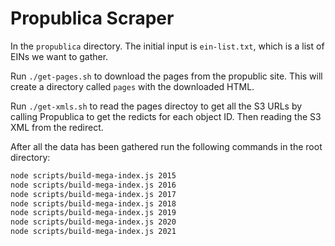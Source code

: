 # Propublica Scraper

In the `propublica` directory. The initial input is `ein-list.txt`, which is a list of EINs we want to gather.

Run `./get-pages.sh` to download the pages from the propublic site. This will create a directory called `pages` with the downloaded HTML.

Run `./get-xmls.sh` to read the pages directoy to get all the S3 URLs by calling Propublica to get the redicts for each object ID. Then reading the S3 XML from the redirect.

After all the data has been gathered run the following commands in the root directory:

```sh
node scripts/build-mega-index.js 2015
node scripts/build-mega-index.js 2016
node scripts/build-mega-index.js 2017
node scripts/build-mega-index.js 2018
node scripts/build-mega-index.js 2019
node scripts/build-mega-index.js 2020
node scripts/build-mega-index.js 2021
```
